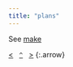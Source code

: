 ```yaml
---
title: "plans"
---
```


See [make](/make/)

[&lt;](/make/)&nbsp;&nbsp;&nbsp;[`^`](/)&nbsp;&nbsp;&nbsp;[&gt;](/faq/)
{:.arrow}



